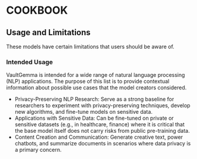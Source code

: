 # COOKBOOK

## Usage and Limitations

These models have certain limitations that users should be aware of.


### Intended Usage

VaultGemma is intended for a wide range of natural language processing (NLP) applications. The purpose of this list is to provide contextual information about possible use cases that the model creators considered.

-   Privacy-Preserving NLP Research: Serve as a strong baseline for researchers to experiment with privacy-preserving techniques, develop new algorithms, and fine-tune models on sensitive data.
-   Applications with Sensitive Data: Can be fine-tuned on private or sensitive datasets (e.g., in healthcare, finance) where it is critical that the base model itself does not carry risks from public pre-training data.
-   Content Creation and Communication: Generate creative text, power chatbots, and summarize documents in scenarios where data privacy is a primary concern.
